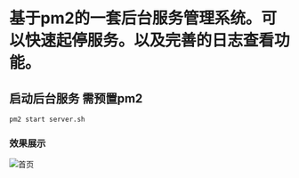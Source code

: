 # 基于pm2的一套后台服务管理系统。可以快速起停服务。以及完善的日志查看功能。 

## 启动后台服务 需预置pm2
```
pm2 start server.sh
```

### 效果展示
![首页](https://tiansuiziswjimg.oss-cn-beijing.aliyuncs.com/pm2-manage.png)
